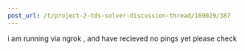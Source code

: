 ```yaml
---
post_url: /t/project-2-tds-solver-discussion-thread/169029/387
---
```

i am running via ngrok , and have recieved no pings yet please check
